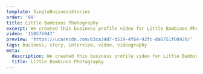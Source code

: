 ```yaml
---
template: SingleBusinessStories
order: '99'
title: Little Bambinos Photography
excerpt: We created this business profile video for Little Bambinos Photography – check out Ashten Hanson story.
video: '158576047'
preview: 'https://ucarecdn.com/b3ca34d7-b519-4f64-92fc-da6751f00920/'
tags: business, story, interview, video, videography
meta:
  description: We created this business profile video for Little Bambinos Photography – check out Ashten Hanson story.
  title: Little Bambinos Photography
---
```


